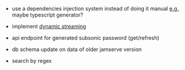 *   use a dependencies injection system instead of doing it manual [e.g.](https://github.com/nehalist/di-ts) maybe typescript generator?

*   implement [dynamic streaming](https://de.wikipedia.org/wiki/Dynamic_Adaptive_Streaming_over_HTTP)

*   api endpoint for generated subsonic password (get/refresh)

*   db schema update on data of older jamserve version

*   search by regex
